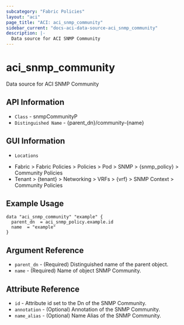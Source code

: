 ```yaml
---
subcategory: "Fabric Policies"
layout: "aci"
page_title: "ACI: aci_snmp_community"
sidebar_current: "docs-aci-data-source-aci_snmp_community"
description: |-
  Data source for ACI SNMP Community
---
```


# aci_snmp_community #

Data source for ACI SNMP Community


## API Information ##

* `Class` - snmpCommunityP
* `Distinguished Name` - {parent_dn}/community-{name}

## GUI Information ##

* `Locations` 
- Fabric > Fabric Policies > Policies > Pod > SNMP > {snmp_policy} > Community Policies
- Tenant > {tenant} > Networking > VRFs > {vrf} > SNMP Context > Community Policies



## Example Usage ##

```hcl
data "aci_snmp_community" "example" {
  parent_dn  = aci_snmp_policy.example.id
  name  = "example"
}
```

## Argument Reference ##

* `parent_dn` - (Required) Distinguished name of the parent object.
* `name` - (Required) Name of object SNMP Community.

## Attribute Reference ##
* `id` - Attribute id set to the Dn of the SNMP Community.
* `annotation` - (Optional) Annotation of the SNMP Community.
* `name_alias` - (Optional) Name Alias of the SNMP Community.

